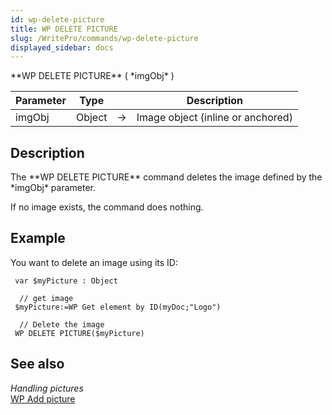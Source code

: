 ```yaml
---
id: wp-delete-picture
title: WP DELETE PICTURE
slug: /WritePro/commands/wp-delete-picture
displayed_sidebar: docs
---
```


<!--REF #_command_.WP DELETE PICTURE.Syntax-->**WP DELETE PICTURE** ( *imgObj* )<!-- END REF-->
<!--REF #_command_.WP DELETE PICTURE.Params-->
| Parameter | Type |  | Description |
| --- | --- | --- | --- |
| imgObj | Object | &#8594;  | Image object (inline or anchored) |

<!-- END REF-->

## Description 

<!--REF #_command_.WP DELETE PICTURE.Summary-->The **WP DELETE PICTURE** command deletes the image defined by the *imgObj* parameter.<!-- END REF-->

If no image exists, the command does nothing.

## Example 

You want to delete an image using its ID:

```4d
 var $myPicture : Object
 
  // get image  
 $myPicture:=WP Get element by ID(myDoc;"Logo")
 
  // Delete the image
 WP DELETE PICTURE($myPicture)
```

## See also 

*Handling pictures*  
[WP Add picture](wp-add-picture.md)  